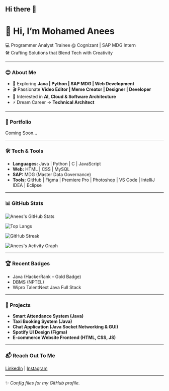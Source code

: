 ## Hi there 👋

<!--
**mohamedaneesmk/mohamedaneesmk** is a ✨ _special_ ✨ repository because its `README.md` (this file) appears on your GitHub profile.

Here are some ideas to get you started:

- 🔭 I’m currently working on ...
- 🌱 I’m currently learning ...
- 👯 I’m looking to collaborate on ...
- 🤔 I’m looking for help with ...
- 💬 Ask me about ...
- 📫 How to reach me: ...
- 😄 Pronouns: ...
- ⚡ Fun fact: ...
-->

# 👋 Hi, I’m Mohamed Anees  
💻 Programmer Analyst Trainee @ Cognizant | SAP MDG Intern  
🛠 Crafting Solutions that Blend Tech with Creativity  

---

### 😌 About Me  
- 🚀 Exploring **Java | Python | SAP MDG | Web Development**  
- 🎬 Passionate **Video Editor | Meme Creator | Designer | Developer**  
- 🧠 Interested in **AI, Cloud & Software Architecture**  
- ⚡ Dream Career → **Technical Architect**  

---

### 👀 Portfolio  
Coming Soon...  

---

### 🛠 Tech & Tools  
- **Languages:** Java | Python | C | JavaScript  
- **Web:** HTML | CSS | MySQL  
- **SAP:** MDG (Master Data Governance)  
- **Tools:** GitHub | Figma | Premiere Pro | Photoshop | VS Code | IntelliJ IDEA | Eclipse  

---

### 📊 GitHub Stats  

![Anees's GitHub Stats](https://github-readme-stats.vercel.app/api?username=Anees-Saleem&show_icons=true&theme=radical)  

![Top Langs](https://github-readme-stats.vercel.app/api/top-langs/?username=Anees-Saleem&layout=compact&theme=radical)  

![GitHub Streak](https://github-readme-streak-stats.herokuapp.com/?user=Anees-Saleem&theme=radical)  

![Anees's Activity Graph](https://github-readme-activity-graph.vercel.app/graph?username=Anees-Saleem&theme=react-dark&hide_border=true&area=true)  

---

### 🏆 Recent Badges  
- Java (HackerRank – Gold Badge)  
- DBMS (NPTEL)  
- Wipro TalentNext Java Full Stack  

---

### 🚀 Projects  
- **Smart Attendance System (Java)**  
- **Taxi Booking System (Java)**  
- **Chat Application (Java Socket Networking & GUI)**  
- **Spotify UI Design (Figma)**  
- **E-commerce Website Frontend (HTML, CSS, JS)**  

---

### 📬 Reach Out To Me  
[LinkedIn](https://www.linkedin.com/in/mohamed-anees/) | [Instagram](https://www.instagram.com/Anees_Saleem)  

---
✨ *Config files for my GitHub profile.*
